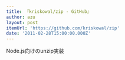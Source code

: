 ```yaml
---
title: 『kriskowal/zip - GitHub』
author: azu
layout: post
itemUrl: 'https://github.com/kriskowal/zip'
date: '2011-02-28T15:00:00.000Z'
---
```

Node.js向けのunzip実装
